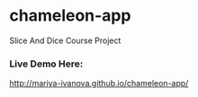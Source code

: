 # chameleon-app
Slice And Dice Course Project

### Live Demo Here:
http://mariya-ivanova.github.io/chameleon-app/